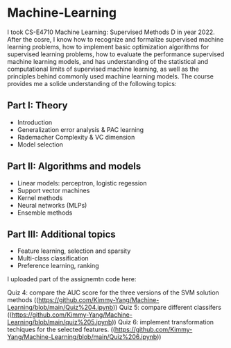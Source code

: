 # Machine-Learning

I took CS-E4710 Machine Learning: Supervised Methods D in year 2022. After the cosre, I know how to recognize and formalize supervised machine learning problems, how to implement basic optimization algorithms for supervised learning problems, how to evaluate the performance supervised machine learning models, and has understanding of the statistical and computational limits of supervised machine learning, as well as the principles behind commonly used machine learning models. The course provides me a solide understanding of the following topics:
 
## Part I: Theory 

- Introduction
- Generalization error analysis & PAC learning
- Rademacher Complexity & VC dimension
- Model selection
## Part II: Algorithms and models 

- Linear models: perceptron, logistic regession
- Support vector machines
- Kernel methods
- Neural networks (MLPs)
- Ensemble methods

## Part III: Additional topics

- Feature learning, selection and sparsity
- Multi-class classification
- Preference learning, ranking

I uploaded part of the assignemtn code here:

Quiz 4: compare the AUC score for the three versions of the SVM solution methods ((https://github.com/Kimmy-Yang/Machine-Learning/blob/main/Quiz%204.ipynb))
Quiz 5: compare different classifers  ((https://github.com/Kimmy-Yang/Machine-Learning/blob/main/quiz%205.ipynb))
Quiz 6: implement transformation techiques for the selected features. ((https://github.com/Kimmy-Yang/Machine-Learning/blob/main/Quiz%206.ipynb))
